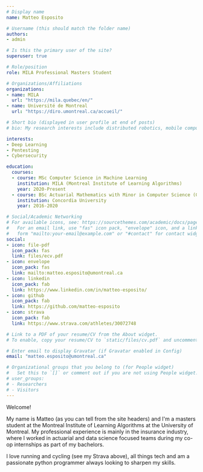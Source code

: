 ```yaml
---
# Display name
name: Matteo Esposito

# Username (this should match the folder name)
authors:
- admin

# Is this the primary user of the site?
superuser: true

# Role/position
role: MILA Professional Masters Student

# Organizations/Affiliations
organizations:
- name: MILA
  url: "https://mila.quebec/en/"
- name: Université de Montreal
  url: "https://diro.umontreal.ca/accueil/"

# Short bio (displayed in user profile at end of posts)
# bio: My research interests include distributed robotics, mobile computing and programmable matter.

interests:
- Deep Learning
- Pentesting
- Cybersecurity

education:
  courses:
  - course: MSc Computer Science in Machine Learning
    institution: MILA (Montreal Institute of Learning Algorithms)
    year: 2020-Present
  - course: BSc Actuarial Mathematics with Minor in Computer Science (Graduate with Distinction)
    institution: Concordia University
    year: 2016-2020

# Social/Academic Networking
# For available icons, see: https://sourcethemes.com/academic/docs/page-builder/#icons
#   For an email link, use "fas" icon pack, "envelope" icon, and a link in the
#   form "mailto:your-email@example.com" or "#contact" for contact widget.
social:
- icon: file-pdf
  icon_pack: fas
  link: files/ecv.pdf
- icon: envelope
  icon_pack: fas
  link: mailto:matteo.esposito@umontreal.ca
- icon: linkedin
  icon_pack: fab
  link: https://www.linkedin.com/in/matteo-esposito/
- icon: github
  icon_pack: fab
  link: https://github.com/matteo-esposito
- icon: strava
  icon_pack: fab
  link: https://www.strava.com/athletes/30072748

# Link to a PDF of your resume/CV from the About widget.
# To enable, copy your resume/CV to `static/files/cv.pdf` and uncomment the lines below.

# Enter email to display Gravatar (if Gravatar enabled in Config)
email: "matteo.esposito@umontreal.ca"

# Organizational groups that you belong to (for People widget)
#   Set this to `[]` or comment out if you are not using People widget.
# user_groups:
# - Researchers
# - Visitors
---
```


Welcome! 

My name is Matteo (as you can tell from the site headers) and I'm a masters student at the Montreal Institute of Learning Algorithms at the University of Montreal. My professional experience is mainly in the insurance industry, where I worked in actuarial and data science focused teams during my co-op internships as part of my bachelors.

I love running and cycling (see my Strava above), all things tech and am a passionate python programmer always looking to sharpen my skills. 